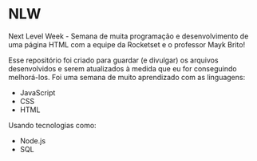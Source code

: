 # NLW
Next Level Week - Semana de muita programação e desenvolvimento de uma página HTML com a equipe da Rocketset e o professor Mayk Brito!

Esse repositório foi criado para guardar (e divulgar) os arquivos desenvolvidos e serem atualizados à medida que eu for conseguindo melhorá-los.
Foi uma semana de muito aprendizado com as linguagens:
- JavaScript
- CSS
- HTML

Usando tecnologias como:
- Node.js
- SQL
